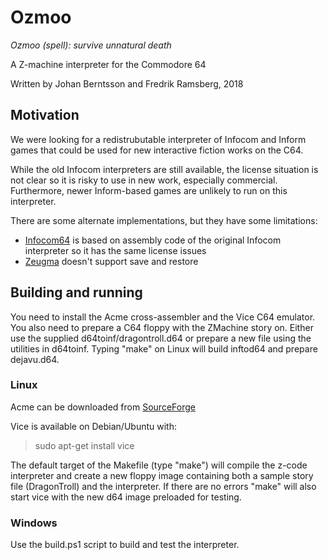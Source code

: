 # Ozmoo

*Ozmoo (spell): survive unnatural death*

A Z-machine interpreter for the Commodore 64 

Written by Johan Berntsson and Fredrik Ramsberg, 2018

## Motivation

We were looking for a redistrubutable interpreter of Infocom and Inform games that could be used for new interactive fiction works on the C64.

While the old Infocom interpreters are still available, the license situation is not clear so it is risky to use in new work, especially commercial. Furthermore, newer Inform-based games are unlikely to run on this interpreter.

There are some alternate implementations, but they have some limitations:
* [Infocom64](https://github.com/christopherkobayashi/infocom64) is based on assembly code of the original Infocom interpreter so it has the same license issues
* [Zeugma](https://www.linusakesson.net/software/zeugma/index.php) doesn't support save and restore

## Building and running

You need to install the Acme cross-assembler and the Vice C64 emulator. You also need to prepare a C64 floppy with the ZMachine story on. Either use the supplied d64toinf/dragontroll.d64 or prepare a new file using the utilities in d64toinf. Typing "make" on Linux will build inftod64 and prepare dejavu.d64.

### Linux

Acme can be downloaded from [SourceForge](https://sourceforge.net/projects/acme-crossass/)

Vice is available on Debian/Ubuntu with:
> sudo apt-get install vice

The default target of the Makefile (type "make") will compile the
z-code interpreter and create a new floppy image containing both
a sample story file (DragonTroll) and the interpreter. If there
are no errors "make" will also start vice with the new d64 image
preloaded for testing.

### Windows

Use the build.ps1 script to build and test the interpreter.

